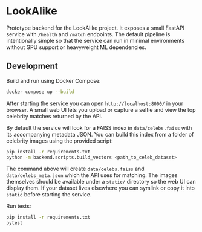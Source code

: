 # LookAlike

Prototype backend for the LookAlike project. It exposes a small FastAPI service
with `/health` and `/match` endpoints.  The default pipeline is intentionally
simple so that the service can run in minimal environments without GPU support
or heavyweight ML dependencies.

## Development

Build and run using Docker Compose:

```bash
docker compose up --build
```

After starting the service you can open `http://localhost:8000/` in your
browser. A small web UI lets you upload or capture a selfie and view the top
celebrity matches returned by the API.

By default the service will look for a FAISS index in `data/celebs.faiss` with
its accompanying metadata JSON.  You can build this index from a folder of
celebrity images using the provided script:

```bash
pip install -r requirements.txt
python -m backend.scripts.build_vectors <path_to_celeb_dataset>
```

The command above will create `data/celebs.faiss` and `data/celebs_meta.json`
which the API uses for matching.
The images themselves should be available under a `static/` directory so the
web UI can display them. If your dataset lives elsewhere you can symlink or copy
it into `static` before starting the service.

Run tests:

```bash
pip install -r requirements.txt
pytest
```

